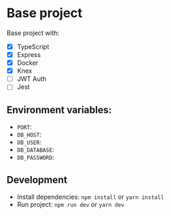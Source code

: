 # Base project

Base project with:
- [x] TypeScript
- [x] Express
- [x] Docker
- [x] Knex
- [ ] JWT Auth
- [ ] Jest

## Environment variables:
- `PORT`:
- `DB_HOST`:
- `DB_USER`:
- `DB_DATABASE`:
- `DB_PASSWORD`:

## Development
- Install dependencies: `npm install` or `yarn install`
- Run project: `npm run dev` or `yarn dev`
